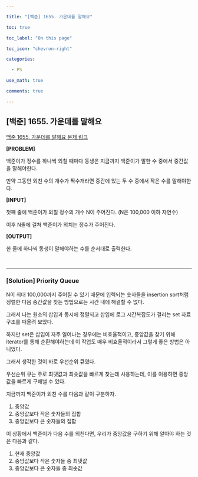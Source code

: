 ```yaml
---

title: "[백준] 1655. 가운데를 말해요"

toc: true

toc_label: "On this page"

toc_icon: "chevron-right"

categories:

  - PS

use_math: true

comments: true

---
```


## [백준] 1655. 가운데를 말해요

[백준 1655. 가운데를 말해요 문제 링크](https://www.acmicpc.net/problem/1655)

**[PROBLEM]**

백준이가 정수를 하나씩 외칠 때마다 동생은 지금까지 백준이가 말한 수 중에서 중간값을 말해야한다.

만약 그동안 외친 수의 개수가 짝수개라면 중간에 있는 두 수 중에서 작은 수를 말해야한다.

**[INPUT]**

첫째 줄에 백준이가 외칠 정수의 개수 N이 주어진다. (N은 100,000 이하 자연수)

이후 N줄에 걸쳐 백준이가 외치는 정수가 주어진다.

**[OUTPUT]**

한 줄에 하나씩 동생이 말해야하는 수를 순서대로 출력한다.

<br/>

---

### [Solution] Priority Queue

N이 최대 100,000까지 주어질 수 있기 때문에 입력되는 숫자들을 insertion sort처럼 정렬한 다음 중간값을 찾는 방법으로는 시간 내에 해결할 수 없다.

그래서 나는 원소의 삽입과 동시에 정렬되고 삽입에 로그 시간복잡도가 걸리는 set 자료구조를 떠올려 보았다.

하지만 set은 삽입이 자주 일어나는 경우에는 비효율적이고, 중앙값을 찾기 위해 iterator를 통해 순환해야하는데 이 작업도 매우 비효율적이라서 그렇게 좋은 방법은 아니었다.

그래서 생각한 것이 바로 우선순위 큐였다.

우선순위 큐는 주로 최댓값과 최솟값을 빠르게 찾는데 사용하는데, 이를 이용하면 중앙값을 빠르게 구해낼 수 있다.

지금까지 백준이가 외친 수를 다음과 같이 구분하자.

1. 중앙값
2. 중앙값보다 작은 숫자들의 집합
3. 중앙값보다 큰 숫자들의 집합

이 상황에서 백준이가 다음 수를 외친다면, 우리가 중앙값을 구하기 위해 알아야 하는 것은 다음과 같다.

1. 현재 중앙값
2. 중앙값보다 작은 숫자들 중 최댓값
3. 중앙값보다 큰 숫자들 중 최솟값




















